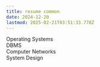 ```yaml
---
title: resume common
date: 2024-12-20
lastmod: 2025-02-21T03:51:33.770Z
---
```

Operating Systems\
DBMS\
Computer Networks\
System Design
